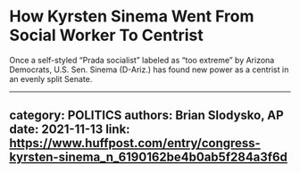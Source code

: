 # How Kyrsten Sinema Went From Social Worker To Centrist

Once a self-styled “Prada socialist” labeled as “too extreme” by Arizona Democrats, U.S. Sen. Sinema (D-Ariz.) has found new power as a centrist in an evenly split Senate.

---
category: POLITICS
authors: Brian Slodysko, AP
date: 2021-11-13
link: https://www.huffpost.com/entry/congress-kyrsten-sinema_n_6190162be4b0ab5f284a3f6d
---
